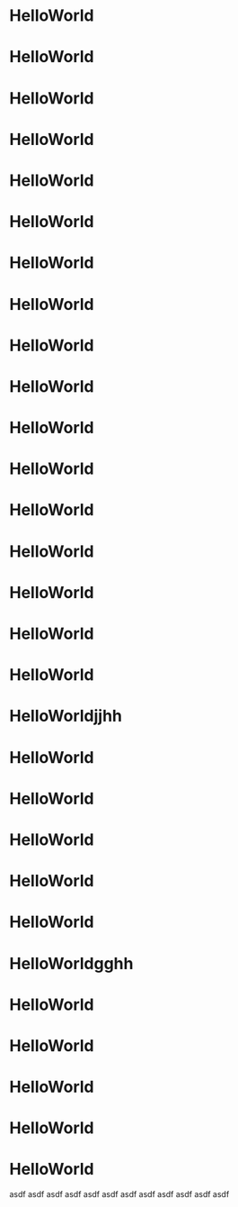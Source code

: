 # HelloWorld
# HelloWorld
# HelloWorld
# HelloWorld

# HelloWorld
# HelloWorld
# HelloWorld
# HelloWorld
# HelloWorld
# HelloWorld
# HelloWorld
# HelloWorld
# HelloWorld
# HelloWorld
# HelloWorld
# HelloWorld
# HelloWorld
# HelloWorldjjhh
# HelloWorld
# HelloWorld
# HelloWorld
# HelloWorld
# HelloWorld
# HelloWorldgghh
# HelloWorld
# HelloWorld
# HelloWorld
# HelloWorld
# HelloWorld
asdf
asdf
asdf
asdf
asdf
asdf
asdf
asdf
asdf
asdf
asdf
asdf
